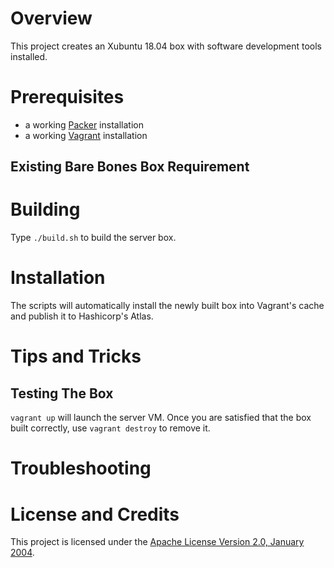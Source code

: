 # Overview
This project creates an Xubuntu 18.04 box with software development tools installed.

# Prerequisites
* a working [Packer](https://www.packer.io/) installation
* a working [Vagrant](https://www.vagrantup.com/) installation

## Existing Bare Bones Box Requirement

# Building
Type `./build.sh` to build the server box.

# Installation
The scripts will automatically install the newly built box into Vagrant's cache and publish it to Hashicorp's Atlas.

# Tips and Tricks

## Testing The Box
`vagrant up` will launch the server VM.
Once you are satisfied that the box built correctly, use `vagrant destroy` to remove it.

# Troubleshooting

# License and Credits
This project is licensed under the [Apache License Version 2.0, January 2004](http://www.apache.org/licenses/).
